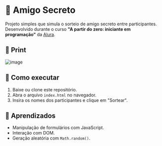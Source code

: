 # 🎁 Amigo Secreto

Projeto simples que simula o sorteio de amigo secreto entre participantes. Desenvolvido durante o curso **"A partir do zero: iniciante em programação"** da [Alura](https://cursos.alura.com.br/formacao-programacao).

## 📸 Print
![image](https://github.com/user-attachments/assets/f2b57267-5afd-4b9b-a644-990754a21d5b)

## 🚀 Como executar
1. Baixe ou clone este repositório.
2. Abra o arquivo `index.html` no navegador.
3. Insira os nomes dos participantes e clique em "Sortear".

## 🧠 Aprendizados
- Manipulação de formulários com JavaScript.
- Interação com DOM.
- Geração aleatória com `Math.random()`.
